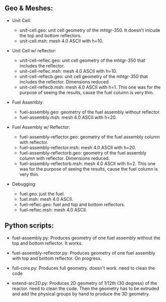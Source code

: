 Geo & Meshes:
-------------

- Unit Cell:
	* unit-cell.geo: unit cell geometry of the mhtgr-350. It doesn't inlcude the top and bottom reflectors.
	* unit-cell.msh: mesh 4.0 ASCII with h=10.

- Unit Cell w/ reflector:
	* unit-cell-reflec.geo: unit cell geometry of the mhtgr-350 that includes the reflector.
	* unit-cell-reflec.msh: mesh 4.0 ASCII with h=10.
	* unit-cell-reflecb.geo: unit cell geometry of the mhtgr-350 that includes the reflector. Dimensions reduced.
	* unit-cell-reflecb.msh: mesh 4.0 ASCII with h=1.
	This one was for the purpose of seeing the results, cause the fuel column is very thin.

- Fuel Assembly:
	* fuel-assembly.geo: geometry of the fuel assembly without reflector.
	* fuel-assembly.msh: mesh 4.0 ASCII with h=20.

- Fuel Assembly w/ Reflector:
	* fuel-assembly-reflector.geo: geometry of the fuel assembly column with reflector.
	* fuel-assembly-reflector.msh: mesh 4.0 ASCII with h=20.
	* fuel-assembly-reflectorb.geo: geometry of the fuel assembly column with reflector. Dimensions reduced.
	* fuel-assembly-reflectorb.msh: mesh 4.0 ASCII with h=2.
	This one was for the purpose of seeing the results, cause the fuel column is very thin.

- Debugging:
    * fuel.geo: just the fuel.
    * fuel.msh: mesh 4.0 ASCII.
    * fuel-reflec.geo: fuel and top and bottom reflectors.
    * fuel-reflec.msh: mesh 4.0 ASCII.

Python scripts:
---------------

* fuel-assembly.py: Produces geometry of one fuel assembly without the top and bottom reflector. It works.

* fuel-assembly-reflector.py: Produces geometry of one fuel assembly with top and bottom reflector. On progress.



* full-core.py: Produces full geometry. doesn't work. need to clean the code

* extend-arc2D.py: Produces 2D geometry of 1/12th (30 degress) of the reactor. need to clean the code.
Then the geometry has to be extruded and add the physical groups by hand to produce the 3D geometry.